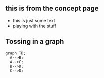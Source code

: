 
## this is from the concept page

- this is just some text
- playing with the stuff
  

## Tossing in a graph
  ```mermaid
graph TD;
    A-->B;
    A-->C;
    B-->D;
    C-->D;
```